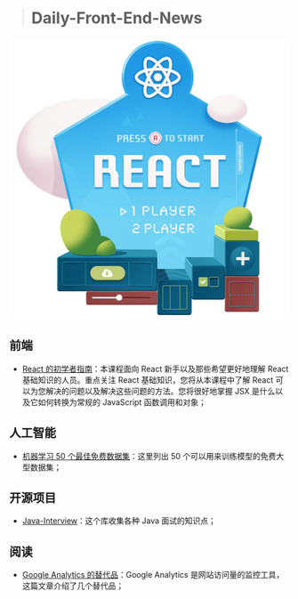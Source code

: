 
> # Daily-Front-End-News

[![cover][img]][link]

[img]: https://github.com/fengshangwuqi/Daily-Front-End-News/blob/master/history/2018/07/01/react.jpg "React 的初学者指南"
[link]: https://egghead.io/courses/the-beginner-s-guide-to-react

## 前端

- [React 的初学者指南](https://egghead.io/courses/the-beginner-s-guide-to-react)：本课程面向 React 新手以及那些希望更好地理解 React 基础知识的人员。重点关注 React 基础知识，您将从本课程中了解 React 可以为您解决的问题以及解决这些问题的方法。您将很好地掌握 JSX 是什么以及它如何转换为常规的 JavaScript 函数调用和对象；

## 人工智能

- [机器学习 50 个最佳免费数据集](https://gengo.ai/articles/the-50-best-free-datasets-for-machine-learning/)：这里列出 50 个可以用来训练模型的免费大型数据集；

## 开源项目

- [Java-Interview](https://github.com/crossoverJie/Java-Interview)：这个库收集各种 Java 面试的知识点；

## 阅读

- [Google Analytics 的替代品](https://hitmetrics.io/blog/google-analytics-alternatives)：Google Analytics 是网站访问量的监控工具，这篇文章介绍了几个替代品；
